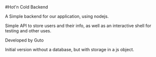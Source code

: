 #Hot'n Cold Backend

A Simple backend for our application, using nodejs.

Simple API to store users and their info, as well as an interactive shell 
for testing and other uses.

Developed by Guto

Initial version without a database, but with storage in a js object.


